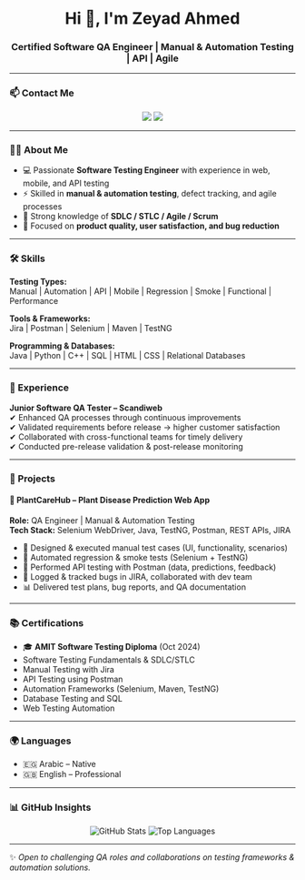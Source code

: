 <h1 align="center">Hi 👋, I'm Zeyad Ahmed</h1>
<h3 align="center">Certified Software QA Engineer | Manual & Automation Testing | API | Agile</h3>

---

### 📫 Contact Me
<p align="center">
  <a href="mailto:zeyadhendawy17@gmail.com"><img src="https://img.shields.io/badge/Email-zeyadhendawy17%40gmail.com-red?style=for-the-badge&logo=gmail"></a>
  <a href="https://www.linkedin.com/in/zeyad-ahmed-qa-engineer/"><img src="https://img.shields.io/badge/LinkedIn-Zeyad%20Ahmed-blue?style=for-the-badge&logo=linkedin"></a>
</p>

---

### 🧑‍💻 About Me
- 💻 Passionate **Software Testing Engineer** with experience in web, mobile, and API testing  
- ⚡ Skilled in **manual & automation testing**, defect tracking, and agile processes  
- 🚀 Strong knowledge of **SDLC / STLC / Agile / Scrum**  
- 🎯 Focused on **product quality, user satisfaction, and bug reduction**  

---

### 🛠️ Skills

**Testing Types:**  
Manual | Automation | API | Mobile | Regression | Smoke | Functional | Performance  

**Tools & Frameworks:**  
Jira | Postman | Selenium | Maven | TestNG  

**Programming & Databases:**  
Java | Python | C++ | SQL | HTML | CSS | Relational Databases  

---

### 💼 Experience

**Junior Software QA Tester – Scandiweb**  
✔ Enhanced QA processes through continuous improvements  
✔ Validated requirements before release → higher customer satisfaction  
✔ Collaborated with cross-functional teams for timely delivery  
✔ Conducted pre-release validation & post-release monitoring  

---

### 🚀 Projects

#### 🌱 PlantCareHub – Plant Disease Prediction Web App  
**Role:** QA Engineer | Manual & Automation Testing  
**Tech Stack:** Selenium WebDriver, Java, TestNG, Postman, REST APIs, JIRA  

- 📝 Designed & executed manual test cases (UI, functionality, scenarios)  
- 🤖 Automated regression & smoke tests (Selenium + TestNG)  
- 🔗 Performed API testing with Postman (data, predictions, feedback)  
- 🐞 Logged & tracked bugs in JIRA, collaborated with dev team  
- 📊 Delivered test plans, bug reports, and QA documentation  

---

### 📚 Certifications
- 🎓 **AMIT Software Testing Diploma** (Oct 2024)  
- Software Testing Fundamentals & SDLC/STLC  
- Manual Testing with Jira  
- API Testing using Postman  
- Automation Frameworks (Selenium, Maven, TestNG)  
- Database Testing and SQL  
- Web Testing Automation  

---

### 🌍 Languages
- 🇪🇬 Arabic – Native  
- 🇬🇧 English – Professional  

---

### 📊 GitHub Insights
<p align="center">
  <img src="https://github-readme-stats.vercel.app/api?username=YOUR_GITHUB_USERNAME&show_icons=true&theme=tokyonight" alt="GitHub Stats" />
  <img src="https://github-readme-stats.vercel.app/api/top-langs/?username=YOUR_GITHUB_USERNAME&layout=compact&theme=tokyonight" alt="Top Languages" />
</p>

---

✨ *Open to challenging QA roles and collaborations on testing frameworks & automation solutions.*  
